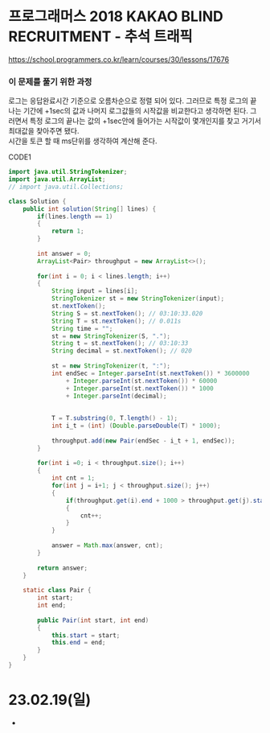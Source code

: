 # 프로그래머스 2018 KAKAO BLIND RECRUITMENT - 추석 트래픽
https://school.programmers.co.kr/learn/courses/30/lessons/17676

### 이 문제를 풀기 위한 과정
로그는 응답완료시간 기준으로 오름차순으로 정렬 되어 있다. 그러므로 특정 로그의 끝나는 기간에 +1sec의 값과 나머지 로그값들의 시작값을 비교한다고 생각하면 된다. 그러면서 특정 로그의 끝나는 값의 +1sec안에 들어가는 시작값이 몇개인지를 찾고 거기서 최대값을 찾아주면 됐다.  
시간을 토큰 할 때 ms단위를 생각하여 계산해 준다.  

CODE1
```java
import java.util.StringTokenizer;
import java.util.ArrayList;
// import java.util.Collections;

class Solution {
    public int solution(String[] lines) {
        if(lines.length == 1)
        {
            return 1;
        }
        
        int answer = 0;
        ArrayList<Pair> throughput = new ArrayList<>();
        
        for(int i = 0; i < lines.length; i++)
        {
            String input = lines[i];
            StringTokenizer st = new StringTokenizer(input);
            st.nextToken();
            String S = st.nextToken(); // 03:10:33.020
            String T = st.nextToken(); // 0.011s
            String time = "";
            st = new StringTokenizer(S, ".");
            String t = st.nextToken(); // 03:10:33
            String decimal = st.nextToken(); // 020
            
            st = new StringTokenizer(t, ":");
            int endSec = Integer.parseInt(st.nextToken()) * 3600000
                + Integer.parseInt(st.nextToken()) * 60000
                + Integer.parseInt(st.nextToken()) * 1000
                + Integer.parseInt(decimal);
            
          
            T = T.substring(0, T.length() - 1);
            int i_t = (int) (Double.parseDouble(T) * 1000);
            
            throughput.add(new Pair(endSec - i_t + 1, endSec));
        }
        
        for(int i =0; i < throughput.size(); i++)
        {
            int cnt = 1;
            for(int j = i+1; j < throughput.size(); j++)
            {
                if(throughput.get(i).end + 1000 > throughput.get(j).start)
                {
                    cnt++;
                }
            }
            
            answer = Math.max(answer, cnt);
        }
        
        return answer;
    }
    
    static class Pair {
        int start;
        int end;
        
        public Pair(int start, int end)
        {
            this.start = start;
            this.end = end;
        }
    }
}
```

# 23.02.19(일)
* 
